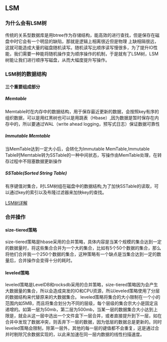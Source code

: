## LSM

### 为什么会有LSM树

传统的关系型数据库是用btree作为存储结构，能高效的进行查找，但是保存在磁盘中时它会有一个明显的缺陷，那就是逻辑上相离很近但是物理
上缺相隔很远，这就可能造成大量的磁盘随机读写。随机读写比顺序读写慢很多，为了提升IO性能，我们需要一种能将随机操作变为顺序操作的机制，于是就有了LSM树，LSM树能让我们进行顺序写磁盘，从而大幅度提升写操作。

### LSM树的数据结构

#### 三个重要组成部分

##### Memtable

Memtable时在内存中的数据结构，用于保存最近更新的数据，会按照key有序的组织数据，可以是用红黑树也可以是用跳表（Hbase）,因为数据是暂时保存在内存中的，所以要通过WAL（write ahead logging，预写式日志）保证数据可靠性

##### Immutable Memtable

当MemTable达到一定大小后，会转化为Immutable MemTable,Immutable Table时Memtable转为SSTable的一种中间状态，写操作由MemTable处理，在转存过程中不阻塞数据更新操作

##### SSTable(Sorted String Table)

有序键值对集合，时LSM树组在磁盘中的数据结构,为了加快SSTable的读取，可以通过key的索引以及布隆过滤器来加快key的查找。

[LSM树详解](https://zhuanlan.zhihu.com/p/181498475)

### 合并操作

#### size-tiered策略

size-tiered策略是hbase采用的合并策略，具体内容是当某个规模的集合达到一定的数据量时，将这些集合合并为一个大的集合，比如有5个50个数据的集合，那么将他们合并我一个250个数据的集合，这种策略有一个缺点是当集合达到一定的数量后，合并操作会变得十分的耗时。

#### leveled策略

leveled策略是LevelDB和rocksdb采用的合并策略，size-tiered策略因为会产生大数据量的集合，所以会造成突发的IO和CPU资源，所以leveled策略使用了分层的数据结构来代替原来的大数据集合。
leveled策略将集合的大小限制在一个小的范围内如5MB，而且将集合划分为不同的层级，每个层级的集合宗大小是固定且递增的。如第一层为50mb，第二层为500mb，当某一层的数据集合大小达到上限是，就会从这一层中选出一个文件盒下一层合并，或者直接提升到下一层，如在合并中发现了数据冲突，则丢弃下一层的数据，因为低层的数据总是更新的。同时leveled策略会限制，除第一层外，其他的每一层的键值都不会重复，这是通过合并时剔除冗余数据实现的，以此来加速在同一层内数据的线性扫描速度。